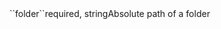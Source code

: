<tr><td>``folder``</td><td>required, string</td><td>Absolute path of a folder</td><td></td><td></td></tr>
